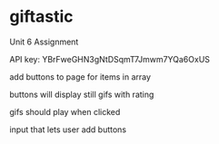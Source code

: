 # giftastic
Unit 6 Assignment

API key: 
    YBrFweGHN3gNtDSqmT7Jmwm7YQa6OxUS

add buttons to page for items in array

buttons will display still gifs with rating

gifs should play when clicked

input that lets user add buttons